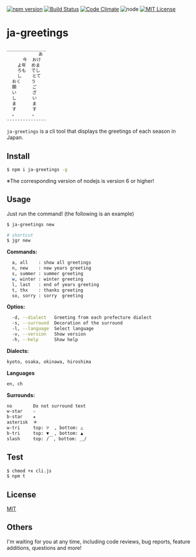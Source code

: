 
[![npm version](https://badge.fury.io/js/ja-greetings.svg)](https://badge.fury.io/js/ja-greetings)
[![Build Status](https://travis-ci.org/k-kuwahara/ja-greetings.svg?branch=master)](https://travis-ci.org/k-kuwahara/ja-greetings)
[![Code Climate](https://codeclimate.com/github/kkeeth/ja-greetings/badges/gpa.svg)](https://codeclimate.com/github/kkeeth/ja-greetings)
![node](https://img.shields.io/badge/node-%3E%3D%208.0.0-brightgreen.svg?style=social)
[![MIT License](http://img.shields.io/badge/license-MIT-blue.svg?style=flat)](LICENSE)

# ja-greetings

```bash
_______________
            あ
      今  おけ
    よ年  めま
    ろも  でし
    し    とて
  おく    う
  願      ご
  い      ざ
  し      い
  ま      ま
  す      す
  。      。
---------------
```

`ja-greetings` is a cli tool that displays the greetings of each season in Japan.


## Install

```bash
$ npm i ja-greetings -g
```

※The corresponding version of nodejs is version 6 or higher!


## Usage

Just run the command! (the following is an example)

```bash
$ ja-greetings new

# shortcut
$ jgr new
```


__Commands:__

```bash
  a, all    : show all greetings
  n, new    : new years greeting
  s, summer : summer greeting
  w, winter : winter greeting
  l, last   : end of years greeting
  t, thx    : thanks greeting
  so, sorry : sorry  greeting
```

__Optios:__

```bash
  -d, --dialect   Greeting from each prefecture dialect
  -s, --surround  Decoration of the surround
  -l, --language  Select language
  -v, --version   Show version
  -h, --help      Show help
```


__Dialects:__

```bash
kyoto, osaka, okinawa, hiroshima
```

__Languages__

```bash
en, ch
```

__Surrounds:__

```bash
no        Do not surround text
w-star    ☆
b-star    ★
asterisk  ＊
w-tri     top: ▽  , bottom: △
b-tri     top: ▼  , bottom: ▲
slash     top: /￣, bottom: ＿/
```

## Test

```bash
$ chmod +x cli.js
$ npm t
```


## License
[MIT](https://github.com/kkeeth/ja-greetings/blob/master/LICENSE)


## Others
I'm waiting for you at any time, including code reviews, bug reports, feature additions, questions and more!

